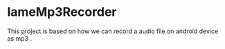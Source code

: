 # lameMp3Recorder
This project is based on how we can record a audio file on android device as mp3 .
